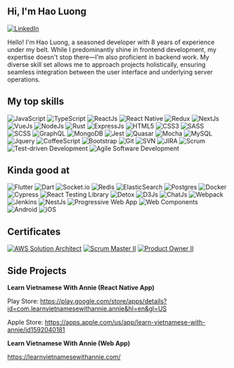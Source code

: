 ## Hi, I'm Hao Luong
[![LinkedIn](https://img.shields.io/badge/-LinkedIn-blue?style=for-the-badge&logo=linkedin&logoColor=white)](https://www.linkedin.com/in/jakeluong937/)

Hello! I'm Hao Luong, a seasoned developer with 8 years of experience under my belt. While I predominantly shine in frontend development, my expertise doesn't stop there—I'm also proficient in backend work. My diverse skill set allows me to approach projects holistically, ensuring seamless integration between the user interface and underlying server operations. 

## My top skills
![JavaScript](https://img.shields.io/badge/JavaScript-F7DF1E?style=for-the-badge&logo=javascript&logoColor=black)
![TypeScript](https://img.shields.io/badge/TypeScript-3178C6?style=for-the-badge&logo=typescript&logoColor=white)
![ReactJs](https://img.shields.io/badge/React-61DAFB?style=for-the-badge&logo=react&logoColor=black)
![React Native](https://img.shields.io/badge/React_Native-61DAFB?style=for-the-badge&logo=react&logoColor=black)
![Redux](https://img.shields.io/badge/Redux-764ABC?style=for-the-badge&logo=redux&logoColor=white)
![NextJs](https://img.shields.io/badge/Next.js-000000?style=for-the-badge&logo=next.js&logoColor=white)
![VueJs](https://img.shields.io/badge/Vue.js-4FC08D?style=for-the-badge&logo=vue.js&logoColor=white)
![NodeJs](https://img.shields.io/badge/Node.js-339933?style=for-the-badge&logo=node.js&logoColor=white)
![Rust](https://img.shields.io/badge/Rust-000000?style=for-the-badge&logo=Rust&logoColor=white)
![ExpressJs](https://img.shields.io/badge/Express.js-404D59?style=for-the-badge&logo=express)
![HTML5](https://img.shields.io/badge/HTML5-E34F26?style=for-the-badge&logo=html5&logoColor=white)
![CSS3](https://img.shields.io/badge/CSS3-1572B6?style=for-the-badge&logo=css3&logoColor=white)
![SASS](https://img.shields.io/badge/SASS-CC6699?style=for-the-badge&logo=sass&logoColor=white)
![SCSS](https://img.shields.io/badge/SCSS-CC6699?style=for-the-badge&logo=sass&logoColor=white)
![GraphQL](https://img.shields.io/badge/GraphQL-E434AA?style=for-the-badge&logo=graphql&logoColor=white)
![MongoDB](https://img.shields.io/badge/MongoDB-47A248?style=for-the-badge&logo=mongodb&logoColor=white)
![Jest](https://img.shields.io/badge/Jest-C21325?style=for-the-badge&logo=jest&logoColor=white)
![Quasar](https://img.shields.io/badge/Quasar-1976D2?style=for-the-badge&logo=quasar&logoColor=white)
![Mocha](https://img.shields.io/badge/Mocha-8D6748?style=for-the-badge&logo=mocha&logoColor=white)
![MySQL](https://img.shields.io/badge/MySQL-4479A1?style=for-the-badge&logo=mysql&logoColor=white)
![Jquery](https://img.shields.io/badge/jQuery-0769AD?style=for-the-badge&logo=jquery&logoColor=white)
![CoffeeScript](https://img.shields.io/badge/CoffeeScript-2F2625?style=for-the-badge&logo=coffeescript&logoColor=white)
![Bootstrap](https://img.shields.io/badge/Bootstrap-7952B3?style=for-the-badge&logo=bootstrap&logoColor=white)
![Git](https://img.shields.io/badge/Git-F05032?style=for-the-badge&logo=git&logoColor=white)
![SVN](https://img.shields.io/badge/SVN-809CC9?style=for-the-badge&logo=subversion&logoColor=white)
![JIRA](https://img.shields.io/badge/JIRA-0052CC?style=for-the-badge&logo=jira&logoColor=white)
![Scrum](https://img.shields.io/badge/Scrum-519839?style=for-the-badge&logo=scrum&logoColor=white)
![Test-driven Development](https://img.shields.io/badge/TDD-00C4CC?style=for-the-badge)
![Agile Software Development](https://img.shields.io/badge/Agile-008080?style=for-the-badge)

## Kinda good at
![Flutter](https://img.shields.io/badge/Flutter-02569B?style=for-the-badge&logo=flutter&logoColor=white)
![Dart](https://img.shields.io/badge/Dart-0175C2?style=for-the-badge&logo=dart&logoColor=white)
![Socket.io](https://img.shields.io/badge/Socket.io-010101?style=for-the-badge&logo=socket.io&logoColor=white)
![Redis](https://img.shields.io/badge/Redis-DC382D?style=for-the-badge&logo=redis&logoColor=white)
![ElasticSearch](https://img.shields.io/badge/ElasticSearch-005571?style=for-the-badge&logo=elasticsearch&logoColor=white)
![Postgres](https://img.shields.io/badge/PostgreSQL-336791?style=for-the-badge&logo=postgresql&logoColor=white)
![Docker](https://img.shields.io/badge/Docker-2496ED?style=for-the-badge&logo=docker&logoColor=white)
![Cypress](https://img.shields.io/badge/Cypress-17202C?style=for-the-badge&logo=cypress&logoColor=white)
![React Testing Library](https://img.shields.io/badge/RTL-CC6699?style=for-the-badge&logo=testing-library&logoColor=white)
![Detox](https://img.shields.io/badge/Detox-66AABB?style=for-the-badge)
![D3Js](https://img.shields.io/badge/D3.js-F9A03C?style=for-the-badge&logo=d3.js&logoColor=white)
![ChatJs](https://img.shields.io/badge/Chart.js-FF6384?style=for-the-badge&logo=chartdotjs&logoColor=white)
![Webpack](https://img.shields.io/badge/Webpack-8DD6F9?style=for-the-badge&logo=webpack&logoColor=black)
![Jenkins](https://img.shields.io/badge/Jenkins-D24939?style=for-the-badge&logo=jenkins&logoColor=white)
![NestJs](https://img.shields.io/badge/NestJS-E0234E?style=for-the-badge&logo=nestjs&logoColor=white)
![Progressive Web App](https://img.shields.io/badge/PWA-5A0FC8?style=for-the-badge)
![Web Components](https://img.shields.io/badge/Web%20Components-29ABE2?style=for-the-badge)
![Android](https://img.shields.io/badge/Android-3DDC84?style=for-the-badge&logo=android&logoColor=white)
![iOS](https://img.shields.io/badge/iOS-000000?style=for-the-badge&logo=ios&logoColor=white)

## Certificates
[![AWS Solution Architect](https://img.shields.io/badge/AWS%20Solution%20Architect-FF9900?style=for-the-badge&logo=amazon-aws&logoColor=white)](https://www.credly.com/badges/a0bdc898-2644-431c-b193-26d57bab5173/public_url)
[![Scrum Master II](https://img.shields.io/badge/Scrum%20Master-519839?style=for-the-badge)](https://www.credly.com/badges/594c9c34-c619-472e-8c4d-a18bcbeb7ca6/public_url)
[![Product Owner II](https://img.shields.io/badge/Product%20Owner-FF8B00?style=for-the-badge)](https://www.credly.com/badges/8e517073-2e75-455d-a8aa-3e89f390b117/public_url)

## Side Projects
**Learn Vietnamese With Annie (React Native App)**

Play Store:
https://play.google.com/store/apps/details?id=com.learnvietnamesewithannie.annie&hl=en&gl=US

Apple Store:
https://apps.apple.com/us/app/learn-vietnamese-with-annie/id1592040181

**Learn Vietnamese With Annie (Web App)**

https://learnvietnamesewithannie.com/
